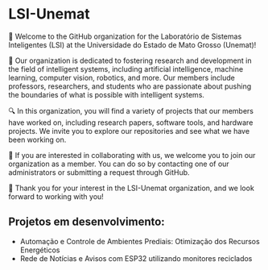 # LSI-Unemat
👋 Welcome to the GitHub organization for the Laboratório de Sistemas Inteligentes (LSI) at the Universidade do Estado de Mato Grosso (Unemat)!

🤖 Our organization is dedicated to fostering research and development in the field of intelligent systems, including artificial intelligence, machine learning, computer vision, robotics, and more. Our members include professors, researchers, and students who are passionate about pushing the boundaries of what is possible with intelligent systems.

🔍 In this organization, you will find a variety of projects that our members have worked on, including research papers, software tools, and hardware projects. We invite you to explore our repositories and see what we have been working on.

🤝 If you are interested in collaborating with us, we welcome you to join our organization as a member. You can do so by contacting one of our administrators or submitting a request through GitHub.

🙏 Thank you for your interest in the LSI-Unemat organization, and we look forward to working with you!

## Projetos em desenvolvimento:

- Automação e Controle de Ambientes Prediais: Otimização dos Recursos Energéticos
- Rede de Notícias e Avisos com ESP32 utilizando monitores reciclados

